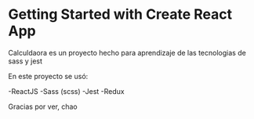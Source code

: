 # Getting Started with Create React App

Calculdaora es un proyecto hecho para aprendizaje de las tecnologias de sass y jest

En este proyecto se usó:

-ReactJS
-Sass (scss)
-Jest
-Redux

Gracias por ver, chao